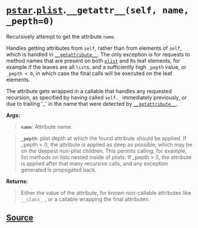 # [`pstar`](./pstar.md).[`plist`](./pstar_plist.md).`__getattr__(self, name, _pepth=0)`

Recursively attempt to get the attribute `name`.

Handles getting attributes from `self`, rather than from elements of `self`,
which is handled in [`__getattribute__`](./pstar_plist___getattribute__.md). The only exception is for
requests to method names that are present on both [`plist`](./pstar_plist.md) and its leaf
elements, for example if the leaves are all `list`s, and a sufficiently high
`_pepth` value, or `_pepth < 0`, in which case the final calls will be
executed on the leaf elements.

The attribute gets wrapped in a callable that handles any requested recursion,
as specified by having called `self._` immediately previously, or due to
trailing '_' in the name that were detected by [`__getattribute__`](./pstar_plist___getattribute__.md).

**Args:**

>    **`name`**: Attribute name.

>    **`_pepth`**: plist depth at which the found attribute should be applied.
>            If _pepth < 0, the attribute is applied as deep as possible, which
>            may be on the deepest non-plist children. This permits calling,
>            for example, list methods on lists nested inside of plists.
>            If _pepth > 0, the attribute is applied after that many recursive
>            calls, and any exception generated is propogated back.

**Returns:**

>    Either the value of the attribute, for known non-callable attributes like
>    `__class__`, or a callable wrapping the final attributes.



## [Source](../pstar/pstar.py#L2082-L2125)